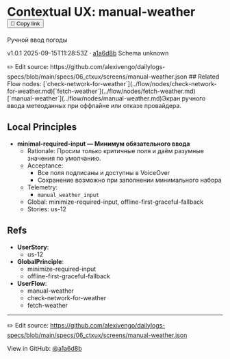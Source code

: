 # Contextual UX: manual-weather <button class="copy-link" aria-label="Copy page link" onclick="window.spechubCopyLink && window.spechubCopyLink()">🔗 Copy link</button>

Ручной ввод погоды

<p class="badges">
  <span class="badge version">v1.0.1</span>
  <span class="badge build">2025-09-15T11:28:53Z · <a href="https://github.com/alexivengo/dailylogs-specs/commit/a1a6d8b" target="_blank" rel="noopener" class="sha">a1a6d8b</a></span>
  <span class="badge schema unknown">Schema unknown</span>
</p>
✏️ Edit source: https://github.com/alexivengo/dailylogs-specs/blob/main/specs/06_ctxux/screens/manual-weather.json
## Related
Flow nodes:
<span class="chip">[`check-network-for-weather`](../flow/nodes/check-network-for-weather.md)</span><span class="chip">[`fetch-weather`](../flow/nodes/fetch-weather.md)</span><span class="chip">[`manual-weather`](../flow/nodes/manual-weather.md)</span>Экран ручного ввода метеоданных при оффлайне или отказе провайдера.

## Local Principles
- **minimal-required-input — Минимум обязательного ввода**
  - Rationale: Просим только критичные поля и даём разумные значения по умолчанию.
  - Acceptance:
    - Все поля подписаны и доступны в VoiceOver
    - Сохранение возможно при заполнении минимального набора
  - Telemetry:
    - `manual_weather_input`
  - Global: minimize-required-input, offline-first-graceful-fallback
  - Stories: us-12

## Refs
- **UserStory**:
  - us-12
- **GlobalPrinciple**:
  - minimize-required-input
  - offline-first-graceful-fallback
- **UserFlow**:
  - manual-weather
  - check-network-for-weather
  - fetch-weather

---
✏️ Edit source: https://github.com/alexivengo/dailylogs-specs/blob/main/specs/06_ctxux/screens/manual-weather.json

<p class="page-meta">
  View in GitHub: <a href="https://github.com/alexivengo/dailylogs-specs/commit/a1a6d8b" target="_blank" rel="noopener">@a1a6d8b</a></p>